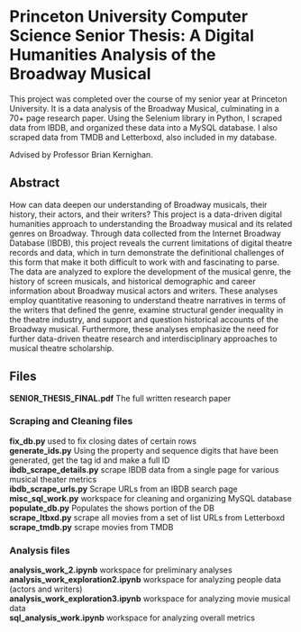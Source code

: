 # Princeton University Computer Science Senior Thesis: A Digital Humanities Analysis of the Broadway Musical
This project was completed over the course of my senior year at Princeton University. It is a data analysis of the Broadway Musical, culminating in a 70+ page research paper. Using the Selenium library in Python, I scraped data from IBDB, and organized these data into a MySQL database. I also scraped data from TMDB and Letterboxd, also included in my database.  

Advised by Professor Brian Kernighan.

## Abstract
How can data deepen our understanding of Broadway musicals, their history, their actors, and their writers? This project is a data-driven digital humanities approach to understanding the Broadway musical and its related genres on Broadway. Through data collected from the Internet Broadway Database (IBDB), this project reveals the current limitations of digital theatre records and data, which in turn demonstrate the definitional challenges of this form that make it both difficult to work with and fascinating to parse. The data are analyzed to explore the development of the musical genre, the history of screen musicals, and historical demographic and career information about Broadway musical actors and writers. These analyses employ quantitative reasoning to understand theatre narratives in terms of the writers that defined the genre, examine structural gender inequality in the theatre industry, and support and question historical accounts of the Broadway musical. Furthermore, these analyses emphasize the need for further data-driven theatre research and interdisciplinary approaches to musical theatre scholarship.

## Files
**SENIOR_THESIS_FINAL.pdf** The full written research paper

### Scraping and Cleaning files
**fix_db.py** used to fix closing dates of certain rows  
**generate_ids.py** Using the property and sequence digits that have been generated, get the tag id and make a full ID  
**ibdb_scrape_details.py** scrape IBDB data from a single page for various musical theater metrics  
**ibdb_scrape_urls.py** Scrape URLs from an IBDB search page  
**misc_sql_work.py** workspace for cleaning and organizing MySQL database  
**populate_db.py** Populates the shows portion of the DB  
**scrape_ltbxd.py** scrape all movies from a set of list URLs from Letterboxd  
**scrape_tmdb.py** scrape movies from TMDB  

### Analysis files
**analysis_work_2.ipynb** workspace for preliminary analyses  
**analysis_work_exploration2.ipynb** workspace for analyzing people data (actors and writers)  
**analysis_work_exploration3.ipynb** workspace for analyzing movie musical data  
**sql_analysis_work.ipynb** workspace for analyzing overall metrics  
